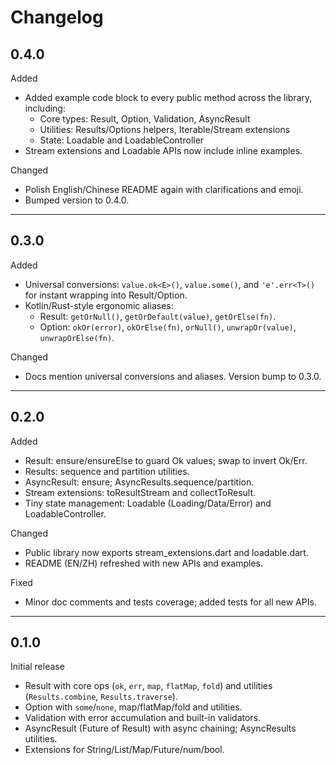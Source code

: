 # Changelog

## 0.4.0

Added

- Added example code block to every public method across the library, including:
	- Core types: Result, Option, Validation, AsyncResult
	- Utilities: Results/Options helpers, Iterable/Stream extensions
	- State: Loadable and LoadableController
- Stream extensions and Loadable APIs now include inline examples.

Changed

- Polish English/Chinese README again with clarifications and emoji.
- Bumped version to 0.4.0.

---

## 0.3.0

Added

- Universal conversions: `value.ok<E>()`, `value.some()`, and `'e'.err<T>()` for instant wrapping into Result/Option.
- Kotlin/Rust-style ergonomic aliases:
	- Result: `getOrNull()`, `getOrDefault(value)`, `getOrElse(fn)`.
	- Option: `okOr(error)`, `okOrElse(fn)`, `orNull()`, `unwrapOr(value)`, `unwrapOrElse(fn)`.

Changed

- Docs mention universal conversions and aliases. Version bump to 0.3.0.

---

## 0.2.0

Added

- Result: ensure/ensureElse to guard Ok values; swap to invert Ok/Err.
- Results: sequence and partition utilities.
- AsyncResult: ensure; AsyncResults.sequence/partition.
- Stream extensions: toResultStream and collectToResult.
- Tiny state management: Loadable (Loading/Data/Error) and LoadableController.

Changed

- Public library now exports stream_extensions.dart and loadable.dart.
- README (EN/ZH) refreshed with new APIs and examples.

Fixed

- Minor doc comments and tests coverage; added tests for all new APIs.

---

## 0.1.0

Initial release

- Result with core ops (`ok`, `err`, `map`, `flatMap`, `fold`) and utilities (`Results.combine`, `Results.traverse`).
- Option with `some`/`none`, map/flatMap/fold and utilities.
- Validation with error accumulation and built-in validators.
- AsyncResult (Future of Result) with async chaining; AsyncResults utilities.
- Extensions for String/List/Map/Future/num/bool.
